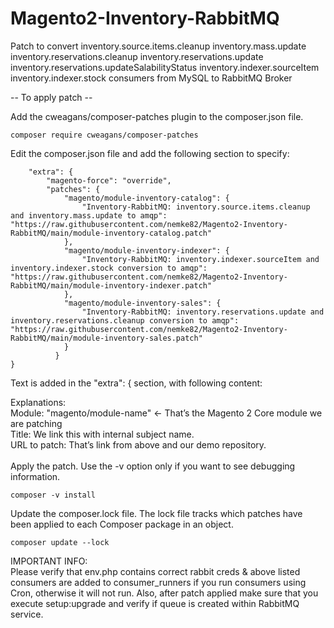 # Magento2-Inventory-RabbitMQ
Patch to convert inventory.source.items.cleanup inventory.mass.update inventory.reservations.cleanup inventory.reservations.update inventory.reservations.updateSalabilityStatus inventory.indexer.sourceItem inventory.indexer.stock consumers from MySQL to RabbitMQ Broker

-- To apply patch --

Add the cweagans/composer-patches plugin to the composer.json file.
```
composer require cweagans/composer-patches
```

Edit the composer.json file and add the following section to specify:
```
    "extra": {
        "magento-force": "override",
        "patches": {
            "magento/module-inventory-catalog": {
                "Inventory-RabbitMQ: inventory.source.items.cleanup and inventory.mass.update to amqp": "https://raw.githubusercontent.com/nemke82/Magento2-Inventory-RabbitMQ/main/module-inventory-catalog.patch"
            },
            "magento/module-inventory-indexer": {
                "Inventory-RabbitMQ: inventory.indexer.sourceItem and inventory.indexer.stock conversion to amqp": "https://raw.githubusercontent.com/nemke82/Magento2-Inventory-RabbitMQ/main/module-inventory-indexer.patch"
            },
            "magento/module-inventory-sales": {
                "Inventory-RabbitMQ: inventory.reservations.update and inventory.reservations.cleanup conversion to amqp": "https://raw.githubusercontent.com/nemke82/Magento2-Inventory-RabbitMQ/main/module-inventory-sales.patch"
            }
          }
}
```
Text is added in the "extra": { section, with following content:

Explanations: <BR>
Module: "magento/module-name"   ← That’s the Magento 2 Core module we are patching <BR>
Title: We link this with internal subject name. <BR>
URL to patch: That’s link from above and our demo repository. <BR>
<BR>
Apply the patch. Use the -v option only if you want to see debugging information.
```
composer -v install
```

Update the composer.lock file. The lock file tracks which patches have been applied to each  Composer package in an object.
```
composer update --lock
```

IMPORTANT INFO: <BR>
Please verify that env.php contains correct rabbit creds & above listed consumers are added to consumer_runners if you run consumers using Cron, otherwise it will not run. Also, after patch applied make sure that you execute setup:upgrade and verify if queue is created within RabbitMQ service.

